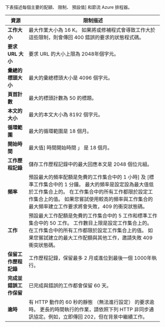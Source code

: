 下表描述每個主要的配額、 限制、 預設值] 和節流 Azure 排程器。

|資源|限制描述|
|---|---|
|**工作大小**|最大作業大小為 16 K。 如果將或修補程式會導致工作大於這些限制，則會傳回 400 錯誤的要求的狀態程式碼。|
|**要求 URL 大小**|要求 URL 的大小上限為 2048年個字元。|
|**彙總的標頭大小**|最大的彙總標頭大小是 4096 個字元。|
|**頁首計數**|最大的標頭計數為 50 的標題。|
|**本文的大小**|最大的本文大小為 8192 個字元。|
|**循環範圍**|最大的循環範圍是 18 個月。|
|**開始時間**|最大值] 時間開始時間 」 是 18 個月。|
|**工作歷程記錄**|儲存工作歷程記錄中的最大回應本文是 2048 個位元組。|
|**頻率**|預設最大的頻率配額是免費的工作集合中的 1 小時] 及 [標準工作集合中的 1 分鐘。 最大的頻率是設定設為最大值低於工作集合上的。 在工作集合中的所有工作都限於設定工作集合上的值。 如果您嘗試使用較高的頻率與工作集合的最大頻率建立工作要求將會失敗，409 的衝突狀態碼。|
|**工作**|預設最大工作配額是免費的工作集合中的 5 工作和標準工作集合中的 50 工作。 工作數目上限是設定工作集合上的。 在工作集合中的所有工作都限於設定工作集合上的值。 如果您嘗試建立的最大工作配額與其他工作，邀請失敗 409 衝突狀態碼。|
|**保留工作歷程記錄**|工作歷程記錄，保留最多 2 月或進位到最後一個 1000年執行。|
|**完成並錯誤工作保留**|已完成與錯誤的工作都會保留 60 天。|
|**逾時**|有 HTTP 動作的 60 秒的靜態 （無法進行設定） 的要求逾時。 更長的時間執行的作業，請依照下列 HTTP 非同步通訊協定。例如，立即傳回 202，但在背景中繼續工作。|
